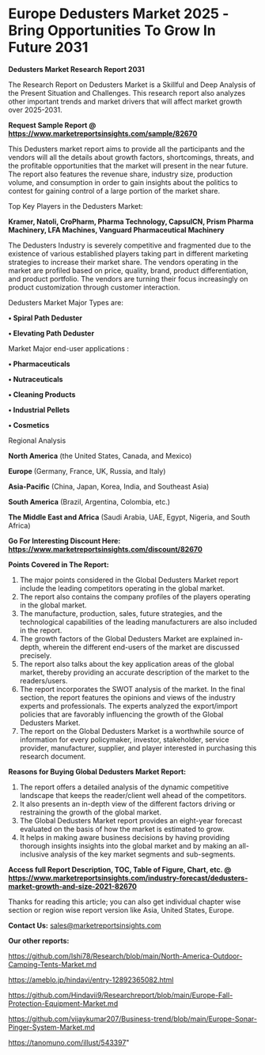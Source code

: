 # Europe Dedusters Market 2025 -Bring Opportunities To Grow In Future 2031

<strong>Dedusters Market Research Report 2031</strong>

The Research Report on Dedusters Market is a Skillful and Deep Analysis of the Present Situation and Challenges. This research report also analyzes other important trends and market drivers that will affect market growth over 2025-2031.

<strong>Request Sample Report @ <a href=https://www.marketreportsinsights.com/sample/82670>https://www.marketreportsinsights.com/sample/82670</a></strong>

This Dedusters market report aims to provide all the participants and the vendors will all the details about growth factors, shortcomings, threats, and the profitable opportunities that the market will present in the near future. The report also features the revenue share, industry size, production volume, and consumption in order to gain insights about the politics to contest for gaining control of a large portion of the market share.

Top Key Players in the Dedusters Market:

<strong>Kramer, Natoli, CroPharm, Pharma Technology, CapsulCN, Prism Pharma Machinery, LFA Machines, Vanguard Pharmaceutical Machinery</strong>

The Dedusters Industry is severely competitive and fragmented due to the existence of various established players taking part in different marketing strategies to increase their market share. The vendors operating in the market are profiled based on price, quality, brand, product differentiation, and product portfolio. The vendors are turning their focus increasingly on product customization through customer interaction.

Dedusters Market Major Types are:

<strong>• Spiral Path Deduster

• Elevating Path Deduster</strong>

Market Major end-user applications :

<strong>• Pharmaceuticals

• Nutraceuticals

• Cleaning Products

• Industrial Pellets

• Cosmetics</strong>

Regional Analysis

</u><strong><b>North America</b></strong> (the United States, Canada, and Mexico)

<strong><b>Europe </b></strong>(Germany, France, UK, Russia, and Italy)

<strong><b>Asia-Pacific</b></strong> (China, Japan, Korea, India, and Southeast Asia)

<strong><b>South America</b></strong> (Brazil, Argentina, Colombia, etc.)

<strong><b>The Middle East and Africa</b></strong> (Saudi Arabia, UAE, Egypt, Nigeria, and South Africa)

<strong>Go For Interesting Discount Here: <a href=https://www.marketreportsinsights.com/discount/82670>https://www.marketreportsinsights.com/discount/82670</a></strong>

<strong>Points Covered in The Report:</strong>
<ol>
  <li>The major points considered in the Global Dedusters Market report include the leading competitors operating in the global market.</li>
  <li>The report also contains the company profiles of the players operating in the global market.</li>
  <li>The manufacture, production, sales, future strategies, and the technological capabilities of the leading manufacturers are also included in the report.</li>
  <li>The growth factors of the Global Dedusters Market are explained in-depth, wherein the different end-users of the market are discussed precisely.</li>
  <li>The report also talks about the key application areas of the global market, thereby providing an accurate description of the market to the readers/users.</li>
  <li>The report incorporates the SWOT analysis of the market. In the final section, the report features the opinions and views of the industry experts and professionals. The experts analyzed the export/import policies that are favorably influencing the growth of the Global Dedusters Market.</li>
  <li>The report on the Global Dedusters Market is a worthwhile source of information for every policymaker, investor, stakeholder, service provider, manufacturer, supplier, and player interested in purchasing this research document.</li>
</ol>
<strong>Reasons for Buying Global Dedusters Market Report:</strong>

<ol>
  <li>The report offers a detailed analysis of the dynamic competitive landscape that keeps the reader/client well ahead of the competitors.</li>
  <li>It also presents an in-depth view of the different factors driving or restraining the growth of the global market.</li>
  <li>The Global Dedusters Market report provides an eight-year forecast evaluated on the basis of how the market is estimated to grow.</li>
  <li>It helps in making aware business decisions by having providing thorough insights insights into the global market and by making an all-inclusive analysis of the key market segments and sub-segments.</li>
</ol>
<strong>Access full Report Description, TOC, Table of Figure, Chart, etc. @ <a href=https://www.marketreportsinsights.com/industry-forecast/dedusters-market-growth-and-size-2021-82670>https://www.marketreportsinsights.com/industry-forecast/dedusters-market-growth-and-size-2021-82670</a></strong>


Thanks for reading this article; you can also get individual chapter wise section or region wise report version like Asia, United States, Europe.

<strong>Contact Us:</strong>
sales@marketreportsinsights.com

<strong>Our other reports:</strong>

<a href=https://github.com/Ishi78/Research/blob/main/North-America-Outdoor-Camping-Tents-Market.md>https://github.com/Ishi78/Research/blob/main/North-America-Outdoor-Camping-Tents-Market.md</a>

<a href=https://ameblo.jp/hindavi/entry-12892365082.html>https://ameblo.jp/hindavi/entry-12892365082.html</a>

<a href=https://github.com/Hindavii9/Researchreport/blob/main/Europe-Fall-Protection-Equipment-Market.md>https://github.com/Hindavii9/Researchreport/blob/main/Europe-Fall-Protection-Equipment-Market.md</a>

<a href=https://github.com/vijaykumar207/Business-trend/blob/main/Europe-Sonar-Pinger-System-Market.md>https://github.com/vijaykumar207/Business-trend/blob/main/Europe-Sonar-Pinger-System-Market.md</a>

<a href=https://tanomuno.com/illust/543397>https://tanomuno.com/illust/543397</a>"
